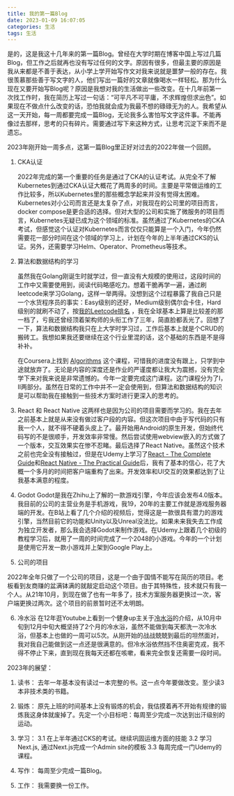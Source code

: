 ```yaml
---
title: 我的第一篇Blog
date: 2023-01-09 16:07:05
categories: 生活
tags: 生活
---
```


是的，这是我这十几年来的第一篇Blog。曾经在大学时期在博客中国上写过几篇Blog，但工作之后就再也没有写过任何的文字。原因有很多，但最主要的原因是我从来都是不善于表达，从小学上学开始写作文对我来说就是噩梦一般的存在。我很羡慕那些善于写文字的人，他们写出一篇好的文章就像喝水一样轻松。那为什么现在又要开始写Blog呢？原因是我想对我的生活做出一些改变。在十几年前第一次找工作时，我在简历上写过一句话：“可平凡不可平庸，不求辉煌但求出色”。如果现在不做点什么改变的话，恐怕我就会成为我最不想的碌碌无为的人。我希望从这一天开始，每一周都要完成一篇Blog，无论我多么害怕写文字这件事。不能再像过去那样，思考的只有碎片。需要通过写下来这种方式，让思考沉淀下来而不是遗忘。

2023年刚开始一周多点，这第一篇Blog里正好对过去的2022年做一个回顾。

1. CKA认证

   2022年完成的第一个重要的任务是通过了CKA的认证考试。从完全不了解Kubernetes到通过CKA认证大概花了两周多的时间。主要是平常做运维的工作比较多，所以Kubernetes里的那些概念学起来并没有觉得太困难。Kubernetes对小公司而言还是太复杂了点，对我现在的公司里的项目而言，docker compose是更合适的选择。但对大型的公司和实施了微服务的项目而言，Kubernetes无疑已成为这个领域的标准。虽然通过了Kubernetes的CKA考试，但感觉这个认证对Kubernetes而言仅仅只能算是一个入门，今年仍然需要花一部分时间在这个领域的学习上，计划在今年的上半年通过CKS的认证。另外，还需要学习Helm、Operator、Prometheus等技术。

2. 算法和数据结构的学习

   虽然我在Golang刚诞生时就学过，但一直没有大规模的使用过，这段时间的工作中又需要使用到，阅读代码略感吃力。想着干脆再学一遍，通过刷leetcode来学习Golang，这样一举两得。没想到这个过程暴露了我自己只是一个水货程序员的事实：Easy级别的还好，Medium级别偶尔会卡住，Hard级别的就刷不动了，按[我的Leetcode排名](https://leetcode.com/hflin/) ，我在全球基本上算是比较差的那一档了，亏我还曾经顶着架构师的头衔工作了三年，简直脸都丢光了。回想了一下，算法和数据结构我只在上大学时学习过，工作后基本上就是个CRUD的搬砖工。我想如果我还要继续在这个行业里混的话，这个基础的东西是不是得补补。

   在Coursera上找到 [Algorithms](https://www.coursera.org/learn/algorithms-part1) 这个课程，可惜我的进度没有跟上，只学到中途就放弃了。无论是内容的深度还是作业的严谨度都让我大为震撼，没有完全学下来对我来说是非常遗憾的。今年一定要完成这门课程。这门课程分为了I，II两部分。虽然在日常的工作中并不一定会使用到，但算法和数据结构的知识是可以帮助我在接触到一些技术方案时进行更深入的思考的。

3. React 和 React Native
     这两样也是因为公司的项目需要而学习的。我在去年之前基本上就是从来没有做过客户段的内容。但这次项目中由于写代码的只有我一个人，就不得不硬着头皮上了。最开始用Android的原生开发，但始终代码写的不是很顺手，开发效率非常慢。然后尝试使用webview嵌入的方式做了一个版本，交互效果实在惨不忍睹。最后选择了React Native。虽然这个技术之前也完全没有接触过，但是在Udemy上学习了[React - The Complete Guide](https://www.udemy.com/course/react-the-complete-guide-incl-redux/)和[React Native - The Practical Guide](https://www.udemy.com/course/react-native-the-practical-guide)后，我有了基本的信心，花了大概一个多月的时间把客户端重构了出来。开发效率和UI交互的效果都达到了让我基本满意的程度。

4. Godot
     Godot是我在Zhihu上了解的一款游戏引擎，今年应该会发布4.0版本。我目前的公司的主营业务是手机游戏，我19，20年的主要工作就是游戏服务器端的开发。在B站上看了几个介绍的视频后，觉得这是一款很具有潜力的游戏引擎，当然目前它的功能和Unity以及Unreal没法比。如果未来我失去工作成为独立开发者，那么我会选择Godot来制作游戏。在Udemy上跟着几个初级的教程学习后，就用了一周的时间完成了一个2048的小游戏。今年的一个计划是使用它开发一款小游戏并上架到Google Play上。

5. 公司的项目

  2022年全年只做了一个公司的项目，这是一个由于国情不能写在简历的项目。老板看到友商赚的盆满钵满的就敲定启动这个项目。由于其特殊性，技术就只有我一个人。从21年10月，到现在做了也有一年多了，技术方案服务器更换过一次，客户端更换过两次。这个项目的前景暂时还不太明朗。
     
6. 冷水浴
    在12年逛Youtube上看到一个健身up主关于[冷水浴](https://www.youtube.com/watch?v=dS3OwiP8m14&t=32s)的介绍，从10月中旬到12月中旬大概坚持了2个月的冷水浴，虽然不能做到每天都洗一次冷水浴，但基本上也做的一周可以5次。从刚开始的战战兢兢到最后的坦然面对，我对我自己能做到这一点还是很满意的。但冷水浴依然挡不住奥密克戎，我不得不停止下来，直到现在我每天还都在咳嗽，看来完全恢复还需要一段时间。


2023年的展望：

1. 读书：
   去年一年基本没有读过一本完整的书。这一点今年要做改变。至少读3本非技术类的书籍。

2. 锻炼：
	原先上班的时间基本上没有锻炼的机会，我估摸着再不开始有规律的锻炼我这身体就废掉了。先定一个小目标吧：每周至少完成一次达到出汗级别的运动。
	
3. 学习：
	3.1 在上半年通过CKS的考试。继续巩固运维方面的技能
	3.2 学习Next.js, 通过Next.js完成一个Admin site的模板
	3.3 每周完成一门Udemy的课程。
4. 写作：
   每周至少完成一篇Blog。
4. 工作：
   我需要换一份工作。
